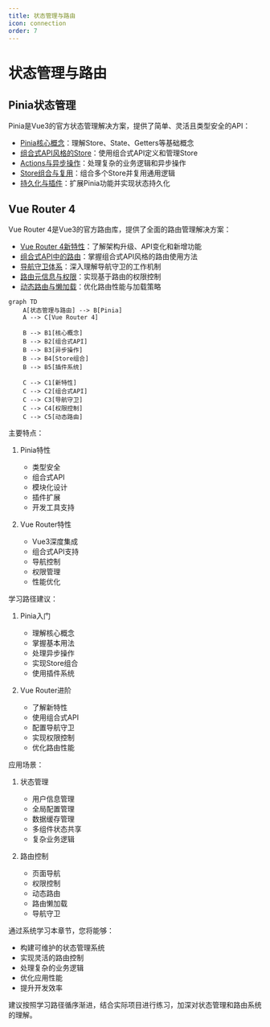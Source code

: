 ```yaml
---
title: 状态管理与路由
icon: connection
order: 7
---
```


# 状态管理与路由

## Pinia状态管理
Pinia是Vue3的官方状态管理解决方案，提供了简单、灵活且类型安全的API：

- [Pinia核心概念](./7.1-Pinia状态管理/7.1.1-Pinia核心概念.md)：理解Store、State、Getters等基础概念
- [组合式API风格的Store](./7.1-Pinia状态管理/7.1.2-组合式API风格的Store.md)：使用组合式API定义和管理Store
- [Actions与异步操作](./7.1-Pinia状态管理/7.1.3-Actions与异步操作.md)：处理复杂的业务逻辑和异步操作
- [Store组合与复用](./7.1-Pinia状态管理/7.1.4-Store组合与复用.md)：组合多个Store并复用通用逻辑
- [持久化与插件](./7.1-Pinia状态管理/7.1.5-持久化与插件.md)：扩展Pinia功能并实现状态持久化

## Vue Router 4
Vue Router 4是Vue3的官方路由库，提供了全面的路由管理解决方案：

- [Vue Router 4新特性](./7.2-Vue-Router-4/7.2.1-Vue-Router-4新特性.md)：了解架构升级、API变化和新增功能
- [组合式API中的路由](./7.2-Vue-Router-4/7.2.2-组合式API中的路由.md)：掌握组合式API风格的路由使用方法
- [导航守卫体系](./7.2-Vue-Router-4/7.2.3-导航守卫体系.md)：深入理解导航守卫的工作机制
- [路由元信息与权限](./7.2-Vue-Router-4/7.2.4-路由元信息与权限.md)：实现基于路由的权限控制
- [动态路由与懒加载](./7.2-Vue-Router-4/7.2.5-动态路由与懒加载.md)：优化路由性能与加载策略

```mermaid
graph TD
    A[状态管理与路由] --> B[Pinia]
    A --> C[Vue Router 4]
    
    B --> B1[核心概念]
    B --> B2[组合式API]
    B --> B3[异步操作]
    B --> B4[Store组合]
    B --> B5[插件系统]
    
    C --> C1[新特性]
    C --> C2[组合式API]
    C --> C3[导航守卫]
    C --> C4[权限控制]
    C --> C5[动态路由]
```

主要特点：

1. Pinia特性
   - 类型安全
   - 组合式API
   - 模块化设计
   - 插件扩展
   - 开发工具支持

2. Vue Router特性
   - Vue3深度集成
   - 组合式API支持
   - 导航控制
   - 权限管理
   - 性能优化

学习路径建议：

1. Pinia入门
   - 理解核心概念
   - 掌握基本用法
   - 处理异步操作
   - 实现Store组合
   - 使用插件系统

2. Vue Router进阶
   - 了解新特性
   - 使用组合式API
   - 配置导航守卫
   - 实现权限控制
   - 优化路由性能

应用场景：

1. 状态管理
   - 用户信息管理
   - 全局配置管理
   - 数据缓存管理
   - 多组件状态共享
   - 复杂业务逻辑

2. 路由控制
   - 页面导航
   - 权限控制
   - 动态路由
   - 路由懒加载
   - 导航守卫

通过系统学习本章节，您将能够：
- 构建可维护的状态管理系统
- 实现灵活的路由控制
- 处理复杂的业务逻辑
- 优化应用性能
- 提升开发效率

建议按照学习路径循序渐进，结合实际项目进行练习，加深对状态管理和路由系统的理解。